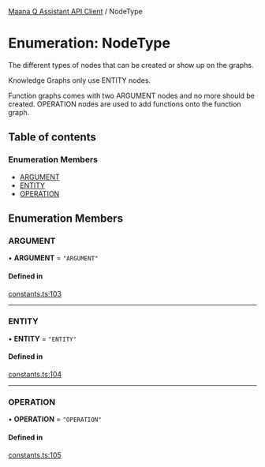 [Maana Q Assistant API Client](../README.md) / NodeType

# Enumeration: NodeType

The different types of nodes that can be created or show up on the graphs.

Knowledge Graphs only use ENTITY nodes.

Function graphs comes with two ARGUMENT nodes and no more should be created.
OPERATION nodes are used to add functions onto the function graph.

## Table of contents

### Enumeration Members

- [ARGUMENT](NodeType.md#argument)
- [ENTITY](NodeType.md#entity)
- [OPERATION](NodeType.md#operation)

## Enumeration Members

### ARGUMENT

• **ARGUMENT** = ``"ARGUMENT"``

#### Defined in

[constants.ts:103](https://github.com/maana-io/q-assistant-client/blob/develop/src/constants.ts#L103)

___

### ENTITY

• **ENTITY** = ``"ENTITY"``

#### Defined in

[constants.ts:104](https://github.com/maana-io/q-assistant-client/blob/develop/src/constants.ts#L104)

___

### OPERATION

• **OPERATION** = ``"OPERATION"``

#### Defined in

[constants.ts:105](https://github.com/maana-io/q-assistant-client/blob/develop/src/constants.ts#L105)
